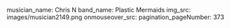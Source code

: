 musician_name: Chris N
band_name: Plastic Mermaids
img_src: images/musician2149.png
onmouseover_src: 
pagination_pageNumber: 373